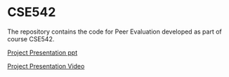# CSE542
The repository contains the code for Peer Evaluation developed as part of course CSE542.

[Project Presentation ppt](https://drive.google.com/file/d/1pdFiFPVmrlDruYrEdzB1MCMYKwxT_cuo/view?usp=sharing)

[Project Presentation Video](https://youtu.be/ZcegoHrqdek)
